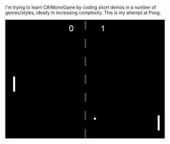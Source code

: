 I'm trying to learn C#/MonoGame by coding short demos in a number of genres/styles, ideally in increasing complexity. This is my attempt at Pong.
<p><img src="https://github.com/defaultroot1/pong02/blob/master/pongscreen.png" alt="" /></p>
